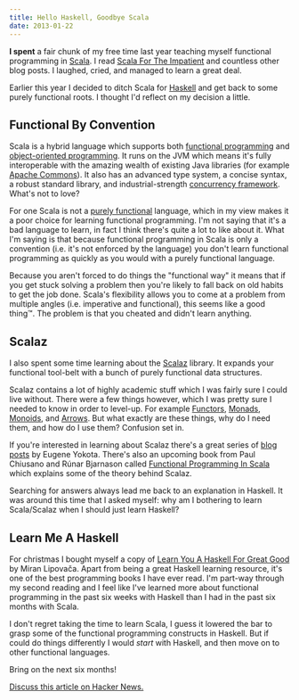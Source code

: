 ```yaml
---
title: Hello Haskell, Goodbye Scala
date: 2013-01-22
---
```


**I spent** a fair chunk of my free time last year teaching myself functional programming in [Scala](http://scala-lang.org/). I read [Scala For The Impatient](http://horstmann.com/scala/) and countless other blog posts. I laughed, cried, and managed to learn a great deal.

Earlier this year I decided to ditch Scala for [Haskell](http://haskell.org/) and get back to some purely functional roots. I thought I'd reflect on my decision a little.

## Functional By Convention

Scala is a hybrid language which supports both [functional programming](http://en.wikipedia.org/wiki/Functional_programming) and [object-oriented programming](http://en.wikipedia.org/wiki/Object-oriented_programming_language). It runs on the JVM which means it's fully interoperable with the amazing wealth of existing Java libraries (for example [Apache Commons](http://commons.apache.org/)). It also has an advanced type system, a concise syntax, a robust standard library, and industrial-strength [concurrency framework](http://akka.io). What's not to love?

For one Scala is not a [purely functional](http://en.wikipedia.org/wiki/Purely_functional) language, which in my view makes it a poor choice for learning functional programming. I'm not saying that it's a bad language to learn, in fact I think there's quite a lot to like about it. What I'm saying is that because functional programming in Scala is only a convention (i.e. it's not enforced by the language) you don't learn functional programming as quickly as you would with a purely functional language.

Because you aren't forced to do things the "functional way" it means that if you get stuck solving a problem then you're likely to fall back on old habits to get the job done. Scala's flexibility allows you to come at a problem from multiple angles (i.e. imperative and functional), this seems like a good thing™. The problem is that you cheated and didn't learn anything.

## Scalaz

I also spent some time learning about the [Scalaz](https://github.com/scalaz/scalaz) library. It expands your functional tool-belt with a bunch of purely functional data structures.

Scalaz contains a lot of highly academic stuff which I was fairly sure I could live without. There were a few things however, which I was pretty sure I needed to know in order to level-up. For example [Functors](http://en.wikipedia.org/wiki/Functor), [Monads](http://en.wikipedia.org/wiki/Monad_\(functional_programming\)), [Monoids](http://en.wikipedia.org/wiki/Monoid), and [Arrows](http://en.wikipedia.org/wiki/Arrow_\(computer_science\)). But what exactly are these things, why do I need them, and how do I use them? Confusion set in.

If you're interested in learning about Scalaz there's a great series of [blog posts](http://eed3si9n.com/category/tags/scala/scalaz) by Eugene Yokota. There's also an upcoming book from Paul Chiusano and Rúnar Bjarnason called [Functional Programming In Scala](http://www.manning.com/bjarnason/) which explains some of the theory behind Scalaz.

Searching for answers always lead me back to an explanation in Haskell. It was around this time that I asked myself: why am I bothering to learn Scala/Scalaz when I should just learn Haskell?

## Learn Me A Haskell

For christmas I bought myself a copy of [Learn You A Haskell For Great Good](http://learnyouahaskell.com/) by Miran Lipovača. Apart from being a great Haskell learning resource, it's one of the best programming books I have ever read. I'm part-way through my second reading and I feel like I've learned more about functional programming in the past six weeks with Haskell than I had in the past six months with Scala.

I don't regret taking the time to learn Scala, I guess it lowered the bar to grasp some of the functional programming constructs in Haskell. But if could do things differently I would *start* with Haskell, and then move on to other functional languages.

Bring on the next six months!

[Discuss this article on Hacker News.](https://news.ycombinator.com/item?id=5096523)
